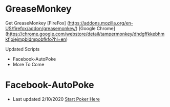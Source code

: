 # GreaseMonkey
Get GreaseMonkey
[FireFox] (https://addons.mozilla.org/en-US/firefox/addon/greasemonkey/)
[Google Chrome] (https://chrome.google.com/webstore/detail/tampermonkey/dhdgffkkebhmkfjojejmpbldmpobfkfo?hl=en)

Updated Scripts
- Facebook-AutoPoke
- More To Come

# Facebook-AutoPoke
- Last updated 2/10/2020
[Start Poker Here](https://www.facebook.com/pokes/?notif_t=poke)
